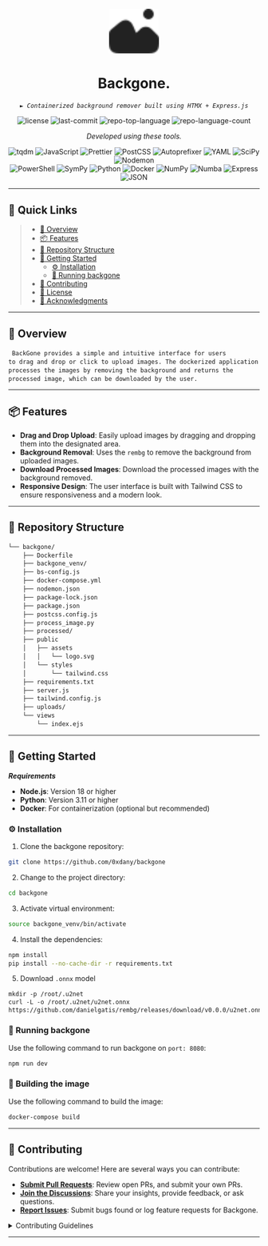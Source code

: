 <p align="center">
  <img src="/public/assets/logo.svg" width="100" />
</p>
<p align="center">
    <h1 align="center">Backgone.</h1>
</p>
<p align="center">
    <em><code>► Containerized background remover built using HTMX + Express.js</code></em>
</p>
<p align="center">
	<img src="https://img.shields.io/github/license/0xdany/backgone?style=flat&color=0080ff" alt="license">
	<img src="https://img.shields.io/github/last-commit/0xdany/backgone?style=flat&logo=git&logoColor=white&color=0080ff" alt="last-commit">
	<img src="https://img.shields.io/github/languages/top/0xdany/backgone?style=flat&color=0080ff" alt="repo-top-language">
	<img src="https://img.shields.io/github/languages/count/0xdany/backgone?style=flat&color=0080ff" alt="repo-language-count">
<p>
<p align="center">
		<em>Developed using these tools.</em>
</p>
<p align="center">
	<img src="https://img.shields.io/badge/tqdm-FFC107.svg?style=flat&logo=tqdm&logoColor=black" alt="tqdm">
	<img src="https://img.shields.io/badge/JavaScript-F7DF1E.svg?style=flat&logo=JavaScript&logoColor=black" alt="JavaScript">
	<img src="https://img.shields.io/badge/Prettier-F7B93E.svg?style=flat&logo=Prettier&logoColor=black" alt="Prettier">
	<img src="https://img.shields.io/badge/PostCSS-DD3A0A.svg?style=flat&logo=PostCSS&logoColor=white" alt="PostCSS">
	<img src="https://img.shields.io/badge/Autoprefixer-DD3735.svg?style=flat&logo=Autoprefixer&logoColor=white" alt="Autoprefixer">
	<img src="https://img.shields.io/badge/YAML-CB171E.svg?style=flat&logo=YAML&logoColor=white" alt="YAML">
	<img src="https://img.shields.io/badge/SciPy-8CAAE6.svg?style=flat&logo=SciPy&logoColor=white" alt="SciPy">
	<img src="https://img.shields.io/badge/Nodemon-76D04B.svg?style=flat&logo=Nodemon&logoColor=white" alt="Nodemon">
	<br>
	<img src="https://img.shields.io/badge/PowerShell-5391FE.svg?style=flat&logo=PowerShell&logoColor=white" alt="PowerShell">
	<img src="https://img.shields.io/badge/SymPy-3B5526.svg?style=flat&logo=SymPy&logoColor=white" alt="SymPy">
	<img src="https://img.shields.io/badge/Python-3776AB.svg?style=flat&logo=Python&logoColor=white" alt="Python">
	<img src="https://img.shields.io/badge/Docker-2496ED.svg?style=flat&logo=Docker&logoColor=white" alt="Docker">
	<img src="https://img.shields.io/badge/NumPy-013243.svg?style=flat&logo=NumPy&logoColor=white" alt="NumPy">
	<img src="https://img.shields.io/badge/Numba-00A3E0.svg?style=flat&logo=Numba&logoColor=white" alt="Numba">
	<img src="https://img.shields.io/badge/Express-000000.svg?style=flat&logo=Express&logoColor=white" alt="Express">
	<img src="https://img.shields.io/badge/JSON-000000.svg?style=flat&logo=JSON&logoColor=white" alt="JSON">
</p>
<hr>

## 🔗 Quick Links

> - [📍 Overview](#-overview)
> - [📦 Features](#-features)
> - [📂 Repository Structure](#-repository-structure)
> - [🚀 Getting Started](#-getting-started)
>   - [⚙️ Installation](#️-installation)
>   - [🤖 Running backgone](#-running-backgone)
> - [🤝 Contributing](#-contributing)
> - [📄 License](#-license)
> - [👏 Acknowledgments](#-acknowledgments)

---

## 📍 Overview

<code> BackGone provides a simple and intuitive interface for users to drag and drop or click to upload images. The dockerized application processes the images by removing the background and returns the processed image, which can be downloaded by the user.
</code>

---

## 📦 Features

- **Drag and Drop Upload**: Easily upload images by dragging and dropping them into the designated area.
- **Background Removal**: Uses the `rembg` to remove the background from uploaded images.
- **Download Processed Images**: Download the processed images with the background removed.
- **Responsive Design**: The user interface is built with Tailwind CSS to ensure responsiveness and a modern look.


---

## 📂 Repository Structure

```sh
└── backgone/
    ├── Dockerfile
    ├── backgone_venv/
    ├── bs-config.js
    ├── docker-compose.yml
    ├── nodemon.json
    ├── package-lock.json
    ├── package.json
    ├── postcss.config.js
    ├── process_image.py
    ├── processed/
    ├── public
    │   ├── assets
    │   │   └── logo.svg
    │   └── styles
    │       └── tailwind.css
    ├── requirements.txt
    ├── server.js
    ├── tailwind.config.js
    ├── uploads/
    └── views
        └── index.ejs
```

---

## 🚀 Getting Started

***Requirements***

- **Node.js**: Version 18 or higher
- **Python**: Version 3.11 or higher
- **Docker**: For containerization (optional but recommended)

### ⚙️ Installation

1. Clone the backgone repository:

```sh
git clone https://github.com/0xdany/backgone
```

2. Change to the project directory:

```sh
cd backgone
```

3. Activate virtual environment:

```sh
source backgone_venv/bin/activate
```

4. Install the dependencies:

```sh
npm install
pip install --no-cache-dir -r requirements.txt
```

5. Download `.onnx` model
```
mkdir -p /root/.u2net
curl -L -o /root/.u2net/u2net.onnx https://github.com/danielgatis/rembg/releases/download/v0.0.0/u2net.onnx
```

### 🤖 Running backgone

Use the following command to run backgone on `port: 8080`:

```sh
npm run dev
```

### 🐳 Building the image

Use the following command to build the image:

```sh
docker-compose build
```

---


## 🤝 Contributing

Contributions are welcome! Here are several ways you can contribute:

- **[Submit Pull Requests](https://github.com/0xdany/backgone/blob/main/CONTRIBUTING.md)**: Review open PRs, and submit your own PRs.
- **[Join the Discussions](https://github.com/0xdany/backgone/discussions)**: Share your insights, provide feedback, or ask questions.
- **[Report Issues](https://github.com/0xdany/backgone/issues)**: Submit bugs found or log feature requests for Backgone.

<details closed>
    <summary>Contributing Guidelines</summary>

1. **Fork the Repository**: Start by forking the project repository to your GitHub account.
2. **Clone Locally**: Clone the forked repository to your local machine using a Git client.
   ```sh
   git clone https://github.com/0xdany/backgone
   ```
3. **Create a New Branch**: Always work on a new branch, giving it a descriptive name.
   ```sh
   git checkout -b new-feature-x
   ```
4. **Make Your Changes**: Develop and test your changes locally.
5. **Commit Your Changes**: Commit with a clear message describing your updates.
   ```sh
   git commit -m 'Implemented new feature x.'
   ```
6. **Push to GitHub**: Push the changes to your forked repository.
   ```sh
   git push origin new-feature-x
   ```
7. **Submit a Pull Request**: Create a PR against the original project repository. Clearly describe the changes and their motivations.

Once your PR is reviewed and approved, it will be merged into the main branch.

</details>

---
